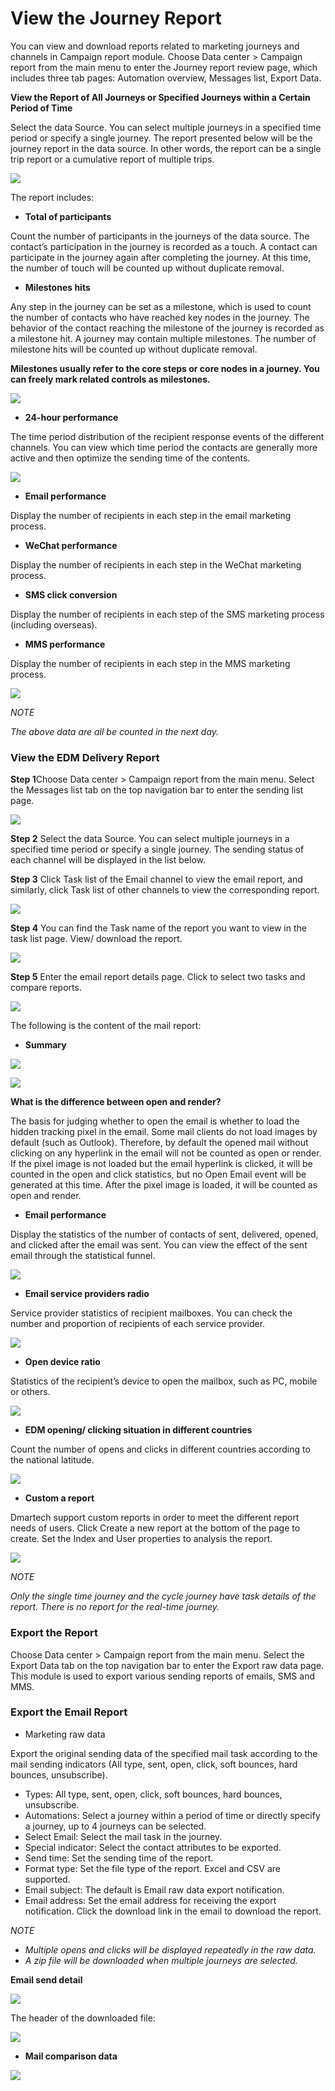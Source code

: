 # View the Journey Report

You can view and download reports related to marketing journeys and channels in Campaign report module. Choose Data center > Campaign report from the main menu to enter the Journey report review page, which includes three tab pages: Automation overview, Messages list, Export Data.

**View the Report of All Journeys or Specified Journeys within a Certain Period of Time**

&#x20;Select the data Source. You can select multiple journeys in a specified time period or specify a single journey. The report presented below will be the journey report in the data source. In other words, the report can be a single trip report or a cumulative report of multiple trips.

![](<../.gitbook/assets/image (535).png>)

The report includes:&#x20;

* **Total of participants**&#x20;

Count the number of participants in the journeys of the data source. The contact’s participation in the journey is recorded as a touch. A contact can participate in the journey again after completing the journey. At this time, the number of touch will be counted up without duplicate removal.&#x20;

* **Milestones hits**

&#x20;Any step in the journey can be set as a milestone, which is used to count the number of contacts who have reached key nodes in the journey. The behavior of the contact reaching the milestone of the journey is recorded as a milestone hit. A journey may contain multiple milestones. The number of milestone hits will be counted up without duplicate removal.&#x20;

**Milestones usually refer to the core steps or core nodes in a journey. You can freely mark related controls as milestones.**

![](<../.gitbook/assets/image (519).png>)

* **24-hour performance**

The time period distribution of the recipient response events of the different channels. You can view which time period the contacts are generally more active and then optimize the sending time of the contents.

![](<../.gitbook/assets/image (506).png>)

* **Email performance**&#x20;

Display the number of recipients in each step in the email marketing process.&#x20;

* **WeChat performance**&#x20;

Display the number of recipients in each step in the WeChat marketing process.&#x20;

* **SMS click conversion**

Display the number of recipients in each step of the SMS marketing process (including overseas).&#x20;

* **MMS performance**&#x20;

Display the number of recipients in each step in the MMS marketing process.

![](<../.gitbook/assets/image (497).png>)

_NOTE_&#x20;

_The above data are all be counted in the next day._

### View the EDM Delivery Report

**Step 1**Choose Data center > Campaign report from the main menu. Select the Messages list tab on the top navigation bar to enter the sending list page.

![](<../.gitbook/assets/image (503).png>)

**Step 2** Select the data Source. You can select multiple journeys in a specified time period or specify a single journey. The sending status of each channel will be displayed in the list below.

**Step 3** Click Task list of the Email channel to view the email report, and similarly, click Task list of other channels to view the corresponding report.

![](<../.gitbook/assets/image (508).png>)

**Step 4**  You can find the Task name of the report you want to view in the task list page. View/ download the report.

![](<../.gitbook/assets/image (564).png>)

**Step 5** Enter the email report details page. Click to select two tasks and compare reports.

![](<../.gitbook/assets/image (512).png>)

The following is the content of the mail report:&#x20;

* **Summary**

![](<../.gitbook/assets/image (507).png>)

![](<../.gitbook/assets/image (551).png>)

**What is the difference between open and render?**&#x20;

The basis for judging whether to open the email is whether to load the hidden tracking pixel in the email. Some mail clients do not load images by default (such as Outlook). Therefore, by default the opened mail without clicking on any hyperlink in the email will not be counted as open or render. If the pixel image is not loaded but the email hyperlink is clicked, it will be counted in the open and click statistics, but no Open Email event will be generated at this time. After the pixel image is loaded, it will be counted as open and render.&#x20;

* **Email performance**&#x20;

Display the statistics of the number of contacts of sent, delivered, opened, and clicked after the email was sent. You can view the effect of the sent email through the statistical funnel.

![](<../.gitbook/assets/image (545).png>)

* **Email service providers radio**&#x20;

Service provider statistics of recipient mailboxes. You can check the number and proportion of recipients of each service provider.

![](<../.gitbook/assets/image (558).png>)

* **Open device ratio**&#x20;

Statistics of the recipient’s device to open the mailbox, such as PC, mobile or others.

![](<../.gitbook/assets/image (514).png>)

* **EDM opening/ clicking situation in different countries**

&#x20;Count the number of opens and clicks in different countries according to the national latitude.

![](<../.gitbook/assets/image (534).png>)

* **Custom a report**

Dmartech support custom reports in order to meet the different report needs of users. Click Create a new report at the bottom of the page to create. Set the Index and User properties to analysis the report.

![](<../.gitbook/assets/image (524).png>)

_NOTE_&#x20;

_Only the single time journey and the cycle journey have task details of the report. There is no report for the real-time journey._

### **Export the Report**&#x20;

Choose Data center > Campaign report from the main menu. Select the Export Data tab on the top navigation bar to enter the Export raw data page. This module is used to export various sending reports of emails, SMS and MMS.&#x20;

### **Export the Email Report**&#x20;

* Marketing raw data&#x20;

Export the original sending data of the specified mail task according to the mail sending indicators (All type, sent, open, click, soft bounces, hard bounces, unsubscribe).&#x20;



* Types: All type, sent, open, click, soft bounces, hard bounces, unsubscribe.&#x20;
* Automations: Select a journey within a period of time or directly specify a journey, up to 4 journeys can be selected.&#x20;
* Select Email: Select the mail task in the journey.&#x20;
* Special indicator: Select the contact attributes to be exported.&#x20;
* Send time: Set the sending time of the report.&#x20;
* Format type: Set the file type of the report. Excel and CSV are supported.&#x20;
* Email subject: The default is Email raw data export notification.&#x20;
* Email address: Set the email address for receiving the export notification. Click the download link in the email to download the report.

_NOTE_&#x20;

* _Multiple opens and clicks will be displayed repeatedly in the raw data._&#x20;
* _A zip file will be downloaded when multiple journeys are selected._

**Email send detail**

![](<../.gitbook/assets/image (642) (1) (1) (1).png>)

The header of the downloaded file:

![](<../.gitbook/assets/image (502).png>)

* **Mail comparison data**

![](<../.gitbook/assets/image (641) (1).png>)
